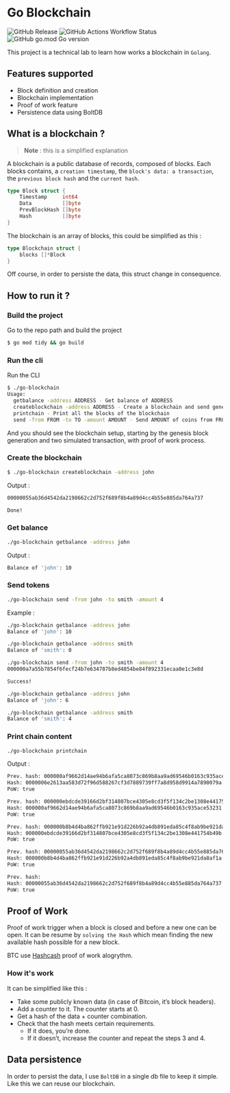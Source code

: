 # Go Blockchain

![GitHub Release](https://img.shields.io/github/v/release/oliv3340/go-blockchain)
![GitHub Actions Workflow Status](https://img.shields.io/github/actions/workflow/status/oliv3340/go-blockchain/go-ci.yml)
![GitHub go.mod Go version](https://img.shields.io/github/go-mod/go-version/oliv3340/go-blockchain)

This project is a technical lab to learn how works a blockchain in `Golang`.

## Features supported

- Block definition and creation
- Blockchain implementation
- Proof of work feature
- Persistence data using BoltDB

## What is a blockchain ?

> **Note** : this is a simplified explanation

A blockchain is a public database of records, composed of blocks. Each blocks contains, a `creation timestamp`, the `block's data: a transaction`, the `previous block hash` and the `current hash`.

```Go
type Block struct {
	Timestamp     int64
	Data          []byte
	PrevBlockHash []byte
	Hash          []byte
}
```

The blockchain is an array of blocks, this could be simplified as this :

```Go
type Blockchain struct {
	blocks []*Block
}
```

Off course, in order to persiste the data, this struct change in consequence.

## How to run it ?

### Build the project

Go to the repo path and build the project

```bash
$ go mod tidy && go build
```

### Run the cli

Run the CLI

```bash
$ ./go-blockchain
Usage:
  getbalance -address ADDRESS - Get balance of ADDRESS
  createblockchain -address ADDRESS - Create a blockchain and send genesis block reward to ADDRESS
  printchain - Print all the blocks of the blockchain
  send -from FROM -to TO -amount AMOUNT - Send AMOUNT of coins from FROM address to TO
```

And you should see the blockchain setup, starting by the genesis block generation and two simulated transaction, with proof of work process.

### Create the blockchain

```bash
$ ./go-blockchain createblockchain -address john
```
Output :
```bash 
00000055ab36d4542da2198662c2d752f689f8b4a89d4cc4b55e885da764a737

Done!
```

### Get balance

```bash
./go-blockchain getbalance -address john
```
Output :
```bash   
Balance of 'john': 10
```

### Send tokens

```bash
./go-blockchain send -from john -to smith -amount 4
```
Example :
```bash
./go-blockchain getbalance -address john 
Balance of 'john': 10

./go-blockchain getbalance -address smith  
Balance of 'smith': 0

./go-blockchain send -from john -to smith -amount 4
000000a7a55b7854f6fecf24b7e634787b8ed4854be84f892331ecaa0e1c3e8d

Success!

./go-blockchain getbalance -address john  
Balance of 'john': 6

./go-blockchain getbalance -address smith  
Balance of 'smith': 4
```

### Print chain content

```bash
./go-blockchain printchain
```
Output :
```bash 
Prev. hash: 000000af9662d14ae94b6afa5ca8073c869b8aa9ad69546b0163c935ace53231
Hash: 0000006e2613aa583d72f96d588267cf3d7889739ff7a8d958d9914a7890079a
PoW: true

Prev. hash: 000000ebdcde39166d2bf314807bce4305e8cd3f5f134c2be1308e441754b49b
Hash: 000000af9662d14ae94b6afa5ca8073c869b8aa9ad69546b0163c935ace53231
PoW: true

Prev. hash: 000000b8b4d4ba862ffb921e91d226b92a4db891eda85c4f8ab9be921da8af1a
Hash: 000000ebdcde39166d2bf314807bce4305e8cd3f5f134c2be1308e441754b49b
PoW: true

Prev. hash: 00000055ab36d4542da2198662c2d752f689f8b4a89d4cc4b55e885da764a737
Hash: 000000b8b4d4ba862ffb921e91d226b92a4db891eda85c4f8ab9be921da8af1a
PoW: true

Prev. hash: 
Hash: 00000055ab36d4542da2198662c2d752f689f8b4a89d4cc4b55e885da764a737
PoW: true
```



## Proof of Work

Proof of work trigger when a block is closed and before a new one can be open. It can be resume by `solving the Hash` which mean finding the new available hash possible for a new block.

BTC use [Hashcash](https://en.wikipedia.org/wiki/Hashcash) proof of work alogrythm.

### How it's work

It can be simplified like this :
- Take some publicly known data (in case of Bitcoin, it’s block headers).
- Add a counter to it. The counter starts at 0.
- Get a hash of the data + counter combination.
- Check that the hash meets certain requirements.
    - If it does, you’re done.
	- If it doesn’t, increase the counter and repeat the steps 3 and 4.

## Data persistence

In order to persist the data, I use `BoltDB` in a single db file to keep it simple. Like this we can reuse our blockchain.
